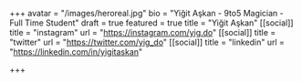 +++
avatar = "/images/heroreal.jpg"
bio = "Yiğit Aşkan - 9to5 Magician - Full Time Student"
draft = true
featured = true
title = "Yiğit Aşkan"
[[social]]
title = "instagram"
url = "https://instagram.com/yig.do"
[[social]]
title = "twitter"
url = "https://twitter.com/yig_do"
[[social]]
title = "linkedin"
url = "https://linkedin.com/in/yigitaskan"

+++
